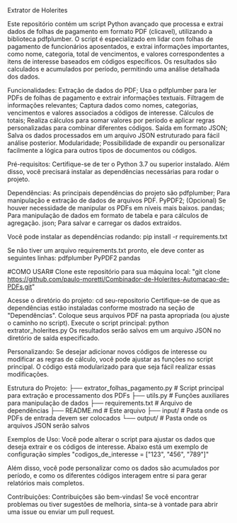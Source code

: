 Extrator de Holerites

Este repositório contém um script Python avançado que processa e extrai dados de folhas de pagamento em formato PDF (clicavel), utilizando a biblioteca pdfplumber. O script é especializado em lidar com folhas de pagamento de funcionários aposentados, e extrai informações importantes, como nome, categoria, total de vencimentos, e valores correspondentes a itens de interesse baseados em códigos específicos. Os resultados são calculados e acumulados por período, permitindo uma análise detalhada dos dados.

Funcionalidades:
Extração de dados do PDF; Usa o pdfplumber para ler PDFs de folhas de pagamento e extrair informações textuais.
Filtragem de informações relevantes; Captura dados como nomes, categorias, vencimentos e valores associados a códigos de interesse.
Cálculos de totais; Realiza cálculos para somar valores por período e aplicar regras personalizadas para combinar diferentes códigos.
Saída em formato JSON; Salva os dados processados em um arquivo JSON estruturado para fácil análise posterior.
Modularidade; Possibilidade de expandir ou personalizar facilmente a lógica para outros tipos de documentos ou códigos.

Pré-requisitos:
Certifique-se de ter o Python 3.7 ou superior instalado. Além disso, você precisará instalar as dependências necessárias para rodar o projeto.

Dependências:
As principais dependências do projeto são
pdfplumber; Para manipulação e extração de dados de arquivos PDF.
PyPDF2; (Opcional) Se houver necessidade de manipular os PDFs em níveis mais baixos.
pandas; Para manipulação de dados em formato de tabela e para cálculos de agregação.
json; Para salvar e carregar os dados extraídos.

Você pode instalar as dependências rodando:
pip install -r requirements.txt

Se não tiver um arquivo requirements.txt pronto, ele deve conter as seguintes linhas:
pdfplumber
PyPDF2
pandas

#COMO USAR#
Clone este repositório para sua máquina local:
"git clone https://github.com/paulo-moretti/Combinador-de-Holerites-Automacao-de-PDFs.git"

Acesse o diretório do projeto:
cd seu-repositorio
Certifique-se de que as dependências estão instaladas conforme mostrado na seção de "Dependências".
Coloque seus arquivos PDF na pasta apropriada (ou ajuste o caminho no script).
Execute o script principal:
python extrator_holerites.py
Os resultados serão salvos em um arquivo JSON no diretório de saída especificado.

Personalizando:
Se desejar adicionar novos códigos de interesse ou modificar as regras de cálculo, você pode ajustar as funções no script principal. O código está modularizado para que seja fácil realizar essas modificações.

Estrutura do Projeto:
├── extrator_folhas_pagamento.py   # Script principal para extração e processamento dos PDFs
├── utils.py                       # Funções auxiliares para manipulação de dados
├── requirements.txt               # Arquivo de dependências
├── README.md                      # Este arquivo
├── input/                         # Pasta onde os PDFs de entrada devem ser colocados
└── output/                        # Pasta onde os arquivos JSON serão salvos

Exemplos de Uso:
Você pode alterar o script para ajustar os dados que deseja extrair e os códigos de interesse. Abaixo está um exemplo de configuração simples
"codigos_de_interesse = ["123", "456", "789"]"

Além disso, você pode personalizar como os dados são acumulados por período, e como os diferentes códigos interagem entre si para gerar relatórios mais completos.

Contribuições:
Contribuições são bem-vindas! Se você encontrar problemas ou tiver sugestões de melhoria, sinta-se à vontade para abrir uma issue ou enviar um pull request.
